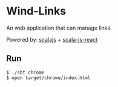 Wind-Links
===========

An web application that can manage links.

Powered by: [scalajs](http://www.scala-js.org/) + [scala-js-react](https://github.com/xored/scala-js-react)

Run
---

```
$ ./sbt chrome
$ open target/chrome/index.html
```
